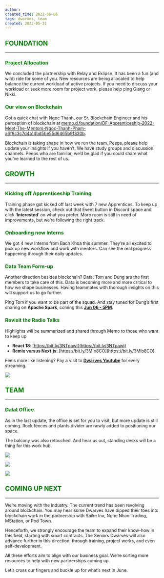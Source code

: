 ```yaml
---
author: 
created_time: 2022-06-06
tags: dwarves, team
created: 2022-05-31
---
```


## <span style='color:green'>FOUNDATION</span> 

---

### <span style='color:green'>**Project Allocation**</span>

We concluded the partnership with Relay and Eklipse. It has been a fun (and wild) ride for some of you. New resources are being allocated to help balance the current workload of active projects. If you need to discuss your workload or seek more room for project work, please help ping Giang or Nikki.

### <span style='color:green'>**Our view on Blockchain**</span>

Got a quick chat with Ngoc Thanh, our Sr. Blockchain Engineer and his perception of blockchain at [memo.d.foundation/DF-Apprenticeship-2022-Meet-The-Mentors-Ngoc-Thanh-Pham-a6f8c3c7d4a14bd5be55d6465b9f330b](https://memo.d.foundation/DF-Apprenticeship-2022-Meet-The-Mentors-Ngoc-Thanh-Pham-a6f8c3c7d4a14bd5be55d6465b9f330b).

Blockchain is taking shape in how we run the team. Peeps, please help update your insights if you haven’t. We have study groups and discussion channels. Peeps who are familiar, we’d be glad if you could share what you’ve learned to the rest of us.


## <span style='color:green'>GROWTH</span>

---

### <span style='color:green'>**Kicking off Apprenticeship Training**</span>

Training phase got kicked off last week with 7 new Apprentices. To keep up with the latest session, check out that Event button in Discord space and click ‘**Interested**’ on what you prefer. More room is still in need of improvements, but we’re following the right track.

### <span style='color:green'>**Onboarding new Interns**</span>

We got 4 new Interns from Bach Khoa this summer. They’re all excited to pick up new workflow and work with mentors. Can see the real progress happening through their daily updates. 

### <span style='color:green'>**Data Team Form-up**</span>

Another direction besides blockchain? Data. Tom and Dung are the first members to take care of this. Data is becoming more and more critical to how we shape businesses. Having teammates with thorough insights on this will support us to go further.

Ping Tom if you want to be part of the squad. And stay tuned for Dung’s first sharing on **Apache Spark**, coming this **[Jun 06 - 5PM](https://discord.com/events/462663954813157376/983032897567084634)**.

### <span style='color:green'>**Revisit the Radio Talks**</span>

Highlights will be summarized and shared through Memo to those who want to keep up

* **React 18**: [https://bit.ly/3NTpawt](https://bit.ly/3NTpawt)
* **Remix versus Next.js:** [https://bit.ly/3Mlb8CO](https://bit.ly/3Mlb8CO)

Feels more like listening? Pay a visit to **[Dwarves Youtube](http://www.youtube.com/channel/UC_SyzGLf6wiqctQFsRI_frw)** for every streaming.


![](https://s3.us-west-2.amazonaws.com/secure.notion-static.com/9d90ec7d-b685-4cde-a86d-f670db13d113/youtube.png?X-Amz-Algorithm=AWS4-HMAC-SHA256&X-Amz-Content-Sha256=UNSIGNED-PAYLOAD&X-Amz-Credential=AKIAT73L2G45EIPT3X45%2F20231031%2Fus-west-2%2Fs3%2Faws4_request&X-Amz-Date=20231031T202225Z&X-Amz-Expires=3600&X-Amz-Signature=dec1ac553d4c9eb3598cecb8f428c197a5f370957a476bcd01effd09c03c31a7&X-Amz-SignedHeaders=host&x-id=GetObject)


## <span style='color:green'>TEAM</span>

---

### <span style='color:green'>**Dalat Office**</span>

<!-- column_list 306d318e-c71f-4304-8eb2-44564b25e219 -->

<!-- column 83be563e-c23b-41e6-9dbc-077eb4ffa0bc -->

As in the last update, the office is set for you to visit, but more update is still coming. Rock fences and plants divider are newly added to positioning our space. 

The balcony was also retouched. And hear us out, standing desks will be a thing for this work hub.

<!-- column a0c9816d-aef7-4aad-877d-d537b3bd69f6 -->

![](https://s3.us-west-2.amazonaws.com/secure.notion-static.com/9e9ccc79-386e-4501-86ef-b6f0eae6975a/balcony-1.jpg?X-Amz-Algorithm=AWS4-HMAC-SHA256&X-Amz-Content-Sha256=UNSIGNED-PAYLOAD&X-Amz-Credential=AKIAT73L2G45EIPT3X45%2F20231031%2Fus-west-2%2Fs3%2Faws4_request&X-Amz-Date=20231031T202226Z&X-Amz-Expires=3600&X-Amz-Signature=c95c79a81382470549e8a1a3ef2d6c0f1b1fab935e770d506afe8a669df43296&X-Amz-SignedHeaders=host&x-id=GetObject)


<!-- column_list e32178f8-b9d7-47e8-bd6d-9b7d0c90bfe7 -->

<!-- column 1c132290-07eb-48bf-9c07-2641023404af -->

![](https://s3.us-west-2.amazonaws.com/secure.notion-static.com/cea42bde-9441-438a-9a95-27b3414a5fe2/garden-1.jpg?X-Amz-Algorithm=AWS4-HMAC-SHA256&X-Amz-Content-Sha256=UNSIGNED-PAYLOAD&X-Amz-Credential=AKIAT73L2G45EIPT3X45%2F20231031%2Fus-west-2%2Fs3%2Faws4_request&X-Amz-Date=20231031T202226Z&X-Amz-Expires=3600&X-Amz-Signature=1abd335737a4fe93be28feb04f20b11cf88cd678c80f4e4e05b0a2c3b4bbb158&X-Amz-SignedHeaders=host&x-id=GetObject)

<!-- column c67646d1-b9cd-4212-8810-787f2eba9679 -->

![](https://s3.us-west-2.amazonaws.com/secure.notion-static.com/466eb99e-c19d-49c9-b406-045c8999dd86/garden-2.jpg?X-Amz-Algorithm=AWS4-HMAC-SHA256&X-Amz-Content-Sha256=UNSIGNED-PAYLOAD&X-Amz-Credential=AKIAT73L2G45EIPT3X45%2F20231031%2Fus-west-2%2Fs3%2Faws4_request&X-Amz-Date=20231031T202227Z&X-Amz-Expires=3600&X-Amz-Signature=466a2b55e5861f6cfd86b74dc8da179ad9ed81001e42844705d3b078ea25e263&X-Amz-SignedHeaders=host&x-id=GetObject)


## <span style='color:green'>COMING UP NEXT</span>

---

We’re moving with the industry. The current trend has been revolving around blockchain. You may hear some Dwarves have dipped their toes into blockchain work in the partnership with Spike Inu, Nghe Nhan Trading, MStation, or Pod Town. 

Henceforth, we strongly encourage the team to expand their know-how in this field, starting with smart contracts. The Seniors Dwarves will also advance further in this direction, through training, project works, and even self-development. 

All these efforts aim to align with our business goal. We’re sorting more resources to help with new partnerships coming up.

Let’s cross our fingers and buckle up for what’s next in June. 
